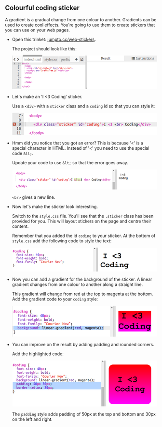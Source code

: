 ## Colourful coding sticker

A gradient is a gradual change from one colour to another. Gradients can be used to create cool effects. You're going to use them to create stickers that you can use on your web pages. 

+ Open this trinket: <a href="http://jumpto.cc/web-stickers" target="_blank">jumpto.cc/web-stickers</a>. 

	The project should look like this:

	![screenshot](images/stickers-starter.png)

+ Let's make an 'I <3 Coding' sticker. 

	Use a `<div>` with a `sticker` class and a `coding` id so that you can style it: 

	![screenshot](images/stickers-coding-error.png)


+ Hmm did you notice that you got an error? This is because '<' is a special character in HTML. Instead of '<' you need to use the special code `&lt;`. 

	Update your code to use `&lt;` so that the error goes away. 

	![screenshot](images/stickers-coding-fixed.png)

	`<br>` gives a new line. 

+ Now let's make the sticker look interesting. 

	Switch to the `style.css` file. You'll see that the `.sticker` class has been provided for you. This will layout stickers on the page and centre their content. 

	Remember that you added the id `coding` to your sticker. At the bottom of `style.css` add the following code to style the text:

	![screenshot](images/stickers-coding-font.png)

+ Now you can add a gradient for the background of the sticker. A linear gradient changes from one colour to another along a straight line.

	This gradient will change from red at the top to magenta at the bottom. Add the gradient code to your `coding` style:

	![screenshot](images/stickers-coding-gradient.png)

+ You can improve on the result by adding padding and rounded corners. 

	Add the highlighted code:

	![screenshot](images/stickers-coding-padding.png)

	The `padding` style adds padding of 50px at the top and bottom and 30px on the left and right. 




